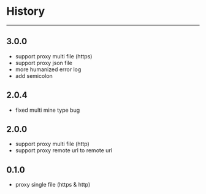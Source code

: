 # History
----
## 3.0.0
- support proxy multi file (https)
- support proxy json file
- more humanized error log
- add semicolon

## 2.0.4
- fixed multi mine type bug

## 2.0.0
- support proxy multi file (http)
- support proxy remote url to remote url

## 0.1.0

- proxy single file (https & http)

